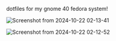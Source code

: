 dotfiles for my gnome 40 fedora system!

![Screenshot from 2024-10-22 02-13-41](https://github.com/user-attachments/assets/acd76932-6180-4bed-b515-8d26ec781ec7)

![Screenshot from 2024-10-22 02-12-52](https://github.com/user-attachments/assets/30892890-5ba8-4199-a96a-4bf3c503157c)
